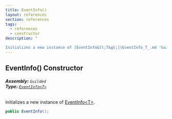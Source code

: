 ```yaml
---
title: EventInfo()
layout: references
section: references
tags:
  - references
  - constructor
description: "

Initializes a new instance of [EventInfo&lt;T&gt;](EventInfo_T_.md 'Guilded.EventInfo<T>')."
---
```


## EventInfo() Constructor
###### **Assembly:** `Guilded`<br/>**Type:** [`EventInfo<T>`](EventInfo_T_.md 'Guilded.EventInfo<T>')

Initializes a new instance of [EventInfo&lt;T&gt;](EventInfo_T_.md 'Guilded.EventInfo<T>').

```csharp
public EventInfo();
```